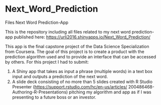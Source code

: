 # Next_Word_Prediction
Files Next Word Prediction-App

This is the repository including all files related to my next word prediction-app published here:
https://urli2016.shinyapps.io/Next_Word_Prediction/

This app is the final capstone project of the Data Science Specialization from Coursera. The goal of this project is to create a product
with the prediction algorithm used and to provide an interface that can be accessed by others. For this project I had to submit:

1. A Shiny app that takes as input a phrase (multiple words) in a text box input and outputs a prediction of the next word.
2. A slide deck consisting of no more than 5 slides created with R Studio Presenter (https://support.rstudio.com/hc/en-us/articles/
   200486468-Authoring-R-Presentations) pitching my algorithm and app as if I was presenting to a future boss or an investor.

